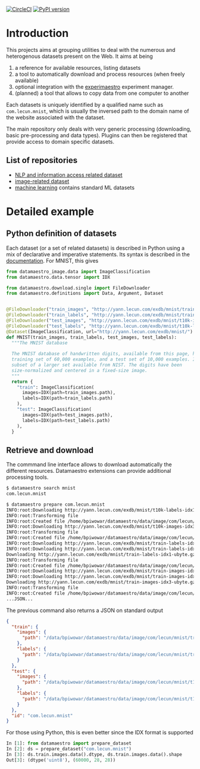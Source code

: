 [![CircleCI](https://circleci.com/gh/experimaestro/datamaestro.svg?style=svg)](https://circleci.com/gh/experimaestro/datamaestro) [![PyPI version](https://badge.fury.io/py/datamaestro.svg)](https://badge.fury.io/py/datamaestro)

# Introduction

This projects aims at grouping utilities to deal with the numerous and heterogenous datasets present on the Web. It aims
at being

1. a reference for available resources, listing datasets
1. a tool to automatically download and process resources (when freely available)
1. optional integration with the [experimaestro](http://experimaestro.github.io/experimaestro/) experiment manager.
1. (planned) a tool that allows to copy data from one computer to another

Each datasets is uniquely identified by a qualified name such as `com.lecun.mnist`, which is usually the inversed path to the domain name of the website associated with the dataset.

The main repository only deals with very generic processing (downloading, basic pre-processing and data types). Plugins can then be registered that provide access to domain specific datasets.


## List of repositories
 
- [NLP and information access related dataset](https://github.com/experimaestro/datamaestro_text)
- [image-related dataset](https://github.com/experimaestro/datamaestro_image)
- [machine learning](https://github.com/experimaestro/datamaestro_ml) contains standard ML datasets

# Detailed example

## Python definition of datasets

Each dataset (or a set of related datasets) is described in Python using a mix of declarative
and imperative statements. Its syntax is described in the [documentation](http://experimaestro.github.io/datamaestro/).
For MNIST, this gives

```python
from datamaestro_image.data import ImageClassification
from datamaestro.data.tensor import IDX

from datamaestro.download.single import FileDownloader
from datamaestro.definitions import Data, Argument, Dataset


@FileDownloader("train_images", "http://yann.lecun.com/exdb/mnist/train-images-idx3-ubyte.gz")
@FileDownloader("train_labels", "http://yann.lecun.com/exdb/mnist/train-labels-idx1-ubyte.gz")
@FileDownloader("test_images", "http://yann.lecun.com/exdb/mnist/t10k-images-idx3-ubyte.gz")
@FileDownloader("test_labels", "http://yann.lecun.com/exdb/mnist/t10k-labels-idx1-ubyte.gz")
@Dataset(ImageClassification, url="http://yann.lecun.com/exdb/mnist/")
def MNIST(train_images, train_labels, test_images, test_labels):
  """The MNIST database
  
  The MNIST database of handwritten digits, available from this page, has a
  training set of 60,000 examples, and a test set of 10,000 examples. It is a
  subset of a larger set available from NIST. The digits have been
  size-normalized and centered in a fixed-size image. 
  """
  return {
    "train": ImageClassification(
      images=IDX(path=train_images.path),
      labels=IDX(path=train_labels.path)
    ),
    "test": ImageClassification(
      images=IDX(path=test_images.path),
      labels=IDX(path=test_labels.path)
    ),
  }
```

## Retrieve and download

The commmand line interface allows to download automatically the different resources. Datamaestro extensions can provide additional processing tools.

```bash
$ datamaestro search mnist   
com.lecun.mnist

$ datamaestro prepare com.lecun.mnist 
INFO:root:Downloading http://yann.lecun.com/exdb/mnist/t10k-labels-idx1-ubyte.gz into /home/bpiwowar/datamaestro/data/image/com/lecun/mnist/t10k-labels-idx1-ubyte
INFO:root:Transforming file
INFO:root:Created file /home/bpiwowar/datamaestro/data/image/com/lecun/mnist/t10k-labels-idx1-ubyte
INFO:root:Downloading http://yann.lecun.com/exdb/mnist/t10k-images-idx3-ubyte.gz into /home/bpiwowar/datamaestro/data/image/com/lecun/mnist/t10k-images-idx3-ubyte
INFO:root:Transforming file
INFO:root:Created file /home/bpiwowar/datamaestro/data/image/com/lecun/mnist/t10k-images-idx3-ubyte
INFO:root:Downloading http://yann.lecun.com/exdb/mnist/train-labels-idx1-ubyte.gz into /home/bpiwowar/datamaestro/data/image/com/lecun/mnist/train-labels-idx1-ubyte
INFO:root:Downloading http://yann.lecun.com/exdb/mnist/train-labels-idx1-ubyte.gz
Downloading http://yann.lecun.com/exdb/mnist/train-labels-idx1-ubyte.gz: 32.8kB [00:00, 92.1kB/s]                                                                                              
INFO:root:Transforming file
INFO:root:Created file /home/bpiwowar/datamaestro/data/image/com/lecun/mnist/train-labels-idx1-ubyte
INFO:root:Downloading http://yann.lecun.com/exdb/mnist/train-images-idx3-ubyte.gz into /home/bpiwowar/datamaestro/data/image/com/lecun/mnist/train-images-idx3-ubyte
INFO:root:Downloading http://yann.lecun.com/exdb/mnist/train-images-idx3-ubyte.gz
Downloading http://yann.lecun.com/exdb/mnist/train-images-idx3-ubyte.gz: 9.92MB [00:00, 10.6MB/s]                                                                                              
INFO:root:Transforming file
INFO:root:Created file /home/bpiwowar/datamaestro/data/image/com/lecun/mnist/train-images-idx3-ubyte
...JSON...
```

The previous command also returns a JSON on standard output
```json
{
  "train": {
    "images": {
      "path": "/data/bpiwowar/datamaestro/data/image/com/lecun/mnist/train-images-idx3-ubyte"
    },
    "labels": {
      "path": "/data/bpiwowar/datamaestro/data/image/com/lecun/mnist/train-labels-idx1-ubyte"
    }
  },
  "test": {
    "images": {
      "path": "/data/bpiwowar/datamaestro/data/image/com/lecun/mnist/t10k-images-idx3-ubyte"
    },
    "labels": {
      "path": "/data/bpiwowar/datamaestro/data/image/com/lecun/mnist/t10k-labels-idx1-ubyte"
    }
  },
  "id": "com.lecun.mnist"
}
```

For those using Python, this is even better since the IDX format is supported

```python
In [1]: from datamaestro import prepare_dataset
In [2]: ds = prepare_dataset("com.lecun.mnist") 
In [3]: ds.train.images.data().dtype, ds.train.images.data().shape
Out[3]: (dtype('uint8'), (60000, 28, 28))
```
